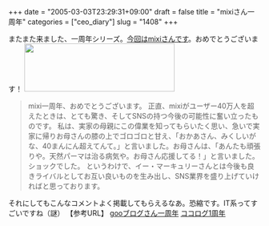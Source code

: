 +++
date = "2005-03-03T23:29:31+09:00"
draft = false
title = "mixiさん一周年"
categories = ["ceo_diary"]
slug = "1408"
+++

またまた来ました、一周年シリーズ。<a href="http://mixi.jp/mikly.pl?vol=16&page=feature" target="_blank">今回はmixiさんです</a>。おめでとうございます！
<img src="http://ieiriblog.jugem.jp/?image=4142" width="300" height="96" alt="" class="pict" />
<blockquote>mixi一周年、おめでとうございます。 正直、mixiがユーザー40万人を超えたときは、とても驚き、そしてSNSの持つ今後の可能性に奮い立ったものです。 私は、実家の母親にこの偉業を知ってもらいたく思い、急いで実家に帰りお母さんの膝の上でゴロゴロと甘え、「おかあさん、みくしいがな、40まんにん超えてんて。」と言いました。お母さんは、「あんたも頑張りや。天然パーマは治る病気や。お母さん応援してる！」と言いました。ショックでした。 というわけで、イー・マーキュリーさんとは今後も良きライバルとしてお互い良いものを生み出し、SNS業界を盛り上げていければと思っております。</blockquote>
それにしてもこんなコメントよく掲載してもらえるなあ。恐縮です。IT系ってすごいですね（謎）
【参考URL】
<a href="http://ieiriblog.jugem.jp/?eid=409">gooブログさん一周年</a>
<a href="http://ieiriblog.jugem.jp/?eid=189">ココログ1周年</a>
